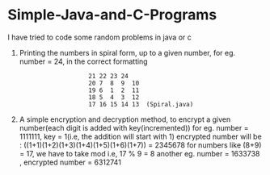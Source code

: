 # Simple-Java-and-C-Programs
I have tried to code some random problems in java or c

1. Printing the numbers in spiral form, up to a given number, for eg. number = 24, in the correct formatting                     
                          
                          21 22 23 24
                          20 7  8  9  10
                          19 6  1  2  11
                          18 5  4  3  12
                          17 16 15 14 13  (Spiral.java)
             

2. A simple encryption and decryption method, to encrypt a given number(each digit is added with key(incremented))
          for eg. number = 1111111, key = 1(i.e, the addition will start with 1)
          encrypted number will be : ((1+1)(1+2)(1+3)(1+4)(1+5)(1+6)(1+7)) = 2345678
          for numbers like (8+9) = 17, we have to take mod i.e, 17 % 9 = 8
          another eg.  number = 1633738 , encrypted number = 6312741
